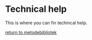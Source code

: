 # Technical help
This is where you can fin techincal help.

[return to metodebibliotek](../README.md)